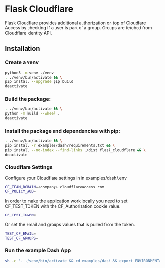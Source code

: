 # Flask Cloudflare

Flask Cloudflare provides additional authorization on top of Cloudfare Access by checking if a user is part of a group.
Groups are fetched from Cloudflare identity API.

## Installation

### Create a venv

```sh
python3 -m venv ./venv
. ./venv/bin/activate && \
pip install --upgrade pip build
deactivate
```

### Build the package:

```sh
. ./venv/bin/activate && \
python -m build --wheel .
deactivate
```

### Install the package and dependencies with pip:

```sh
. ./venv/bin/activate && \
pip install -r examples/dash/requirements.txt && \
pip install --no-index --find-links ./dist flask_cloudflare && \
deactivate
```

### Cloudflare Settings

Configure your Cloudflare settings in in examples/dash/.env

```sh
CF_TEAM_DOMAIN=<company>.cloudflareaccess.com
CF_POLICY_AUD=
```

In order to make the application work locally you need to set CF_TEST_TOKEN with the CF_Authorization cookie value.

```sh
CF_TEST_TOKEN=
```

Or set the email and groups values that is pulled from the token.

```sh
TEST_CF_EMAIL=
TEST_CF_GROUPS=
```

### Run the example Dash App

```sh
sh -c '. ./venv/bin/activate && cd examples/dash && export ENVIRONMENT=local export SECRET_KEY=changeme && python app.py'
```
